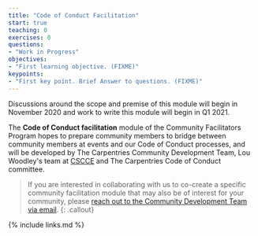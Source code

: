 ```yaml
---
title: "Code of Conduct Facilitation"
start: true
teaching: 0
exercises: 0
questions:
- "Work in Progress"
objectives:
- "First learning objective. (FIXME)"
keypoints:
- "First key point. Brief Answer to questions. (FIXME)"
---
```


Discussions around the scope and premise of this module will begin in November 2020 and work to write this module will begin in Q1 2021. 

The **Code of Conduct facilitation** module of the Community Facilitators Program hopes to prepare community members to bridge between community members at events and our Code of Conduct processes, and will be developed by The Carpentries Community Development Team, Lou Woodley's team at [CSCCE](https://cscce.org) and The Carpentries Code of Conduct committee.
    
> If you are interested in collaborating with us to co-create a specific community facilitation module that may also be of interest for your community, please [reach out to the Community Development Team via email](mailto:community@carpentries.org?subject=Interest%20in%20co-creating%20Community%20Facilitators%20Program%20resources).
{: .callout}

{% include links.md %}
